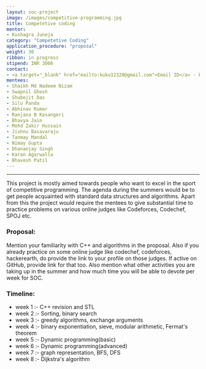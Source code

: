 ```yaml
---
layout: soc-project
image: /images/competitive-programming.jpg
title: Competetive coding 
mentor:
- Kushagra Juneja
category: "Competetive Coding"
application_procedure: "proposal"
weight: 30
ribbon: in progress
stipend: INR 3000
contact:
- <a target="_blank" href="mailto:kuku12320@gmail.com">Email ID</a> - kuku12320@gmail.com
mentees:
- Shaikh Md Nadeem Nizam
- Swapnil Ghosh
- Shubojit Das
- Silu Panda
- Abhinav Kumar
- Ranjana B Kasangeri
- Bhavya Jain
- Mohd Zakir Hussain
- Jishnu Basavaraju
- Tanmay Mandal
- Nimay Gupta
- Dhananjay Singh
- Karan Agarwalla
- Bhavesh Patil
---
```


---
This project is mostly aimed towards people who want to excel in the sport of competitive programming. The agenda during the summers would be to get people acquainted with standard data structures and algorithms. Apart from this the project would require the mentees to give substantial time to practice problems on various online judges like Codeforces, Codechef, SPOJ etc.

<!--break-->

### Proposal:

 Mention your familiarity with C++ and algorithms in the proposal. Also if you already practice on some online judge like codechef, codeforces, hackerearth, do provide the link to your profile on those judges. If active on GitHub, provide link for that too. Also mention what other activities you are taking up in the summer and how much time you will be able to devote per week for SOC.

<!--break-->

### Timeline: 

* week 1 :- C++ revision and STL
* week 2 :- Sorting, binary search
* week 3 :- greedy algorithms, exchange arguments
* week 4 :- binary exponentiation, sieve, modular arithmetic, Fermat's theorem
* week 5 :- Dynamic programming(basic)
* week 6 :- Dynamic programming(advanced)
* week 7 :- graph representation, BFS, DFS
* week 8 :- Dijkstra's algorithm 




<!--break-->

